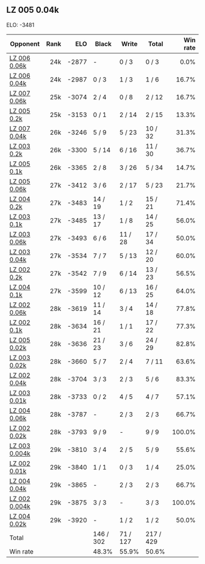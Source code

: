 ## LZ 005 0.04k ##

ELO: -3481

Opponent | Rank | ELO | Black | Write | Total | Win rate
---------|-----:|----:|-------|-------|-------|-------:
[LZ 006 0.06k](LZ%20006%200.06k.md) | 24k | -2877 | - | 0 / 3 | 0 / 3 | 0.0%
[LZ 006 0.04k](LZ%20006%200.04k.md) | 24k | -2987 | 0 / 3 | 1 / 3 | 1 / 6 | 16.7%
[LZ 007 0.06k](LZ%20007%200.06k.md) | 25k | -3074 | 2 / 4 | 0 / 8 | 2 / 12 | 16.7%
[LZ 005 0.2k](LZ%20005%200.2k.md) | 25k | -3153 | 0 / 1 | 2 / 14 | 2 / 15 | 13.3%
[LZ 007 0.04k](LZ%20007%200.04k.md) | 26k | -3246 | 5 / 9 | 5 / 23 | 10 / 32 | 31.3%
[LZ 003 0.2k](LZ%20003%200.2k.md) | 26k | -3300 | 5 / 14 | 6 / 16 | 11 / 30 | 36.7%
[LZ 005 0.1k](LZ%20005%200.1k.md) | 26k | -3365 | 2 / 8 | 3 / 26 | 5 / 34 | 14.7%
[LZ 005 0.06k](LZ%20005%200.06k.md) | 27k | -3412 | 3 / 6 | 2 / 17 | 5 / 23 | 21.7%
[LZ 004 0.2k](LZ%20004%200.2k.md) | 27k | -3483 | 14 / 19 | 1 / 2 | 15 / 21 | 71.4%
[LZ 003 0.1k](LZ%20003%200.1k.md) | 27k | -3485 | 13 / 17 | 1 / 8 | 14 / 25 | 56.0%
[LZ 003 0.06k](LZ%20003%200.06k.md) | 27k | -3493 | 6 / 6 | 11 / 28 | 17 / 34 | 50.0%
[LZ 003 0.04k](LZ%20003%200.04k.md) | 27k | -3534 | 7 / 7 | 5 / 13 | 12 / 20 | 60.0%
[LZ 002 0.2k](LZ%20002%200.2k.md) | 27k | -3542 | 7 / 9 | 6 / 14 | 13 / 23 | 56.5%
[LZ 004 0.1k](LZ%20004%200.1k.md) | 27k | -3599 | 10 / 12 | 6 / 13 | 16 / 25 | 64.0%
[LZ 002 0.06k](LZ%20002%200.06k.md) | 28k | -3619 | 11 / 14 | 3 / 4 | 14 / 18 | 77.8%
[LZ 002 0.1k](LZ%20002%200.1k.md) | 28k | -3634 | 16 / 21 | 1 / 1 | 17 / 22 | 77.3%
[LZ 005 0.02k](LZ%20005%200.02k.md) | 28k | -3636 | 21 / 23 | 3 / 6 | 24 / 29 | 82.8%
[LZ 003 0.02k](LZ%20003%200.02k.md) | 28k | -3660 | 5 / 7 | 2 / 4 | 7 / 11 | 63.6%
[LZ 002 0.04k](LZ%20002%200.04k.md) | 28k | -3704 | 3 / 3 | 2 / 3 | 5 / 6 | 83.3%
[LZ 003 0.01k](LZ%20003%200.01k.md) | 28k | -3733 | 0 / 2 | 4 / 5 | 4 / 7 | 57.1%
[LZ 004 0.06k](LZ%20004%200.06k.md) | 28k | -3787 | - | 2 / 3 | 2 / 3 | 66.7%
[LZ 002 0.02k](LZ%20002%200.02k.md) | 28k | -3793 | 9 / 9 | - | 9 / 9 | 100.0%
[LZ 003 0.004k](LZ%20003%200.004k.md) | 29k | -3810 | 3 / 4 | 2 / 5 | 5 / 9 | 55.6%
[LZ 002 0.01k](LZ%20002%200.01k.md) | 29k | -3840 | 1 / 1 | 0 / 3 | 1 / 4 | 25.0%
[LZ 004 0.04k](LZ%20004%200.04k.md) | 29k | -3865 | - | 2 / 3 | 2 / 3 | 66.7%
[LZ 002 0.004k](LZ%20002%200.004k.md) | 29k | -3875 | 3 / 3 | - | 3 / 3 | 100.0%
[LZ 004 0.02k](LZ%20004%200.02k.md) | 29k | -3920 | - | 1 / 2 | 1 / 2 | 50.0%
Total | | | 146 / 302 | 71 / 127 | 217 / 429 | 
Win rate| | | 48.3% | 55.9% | 50.6% | 
